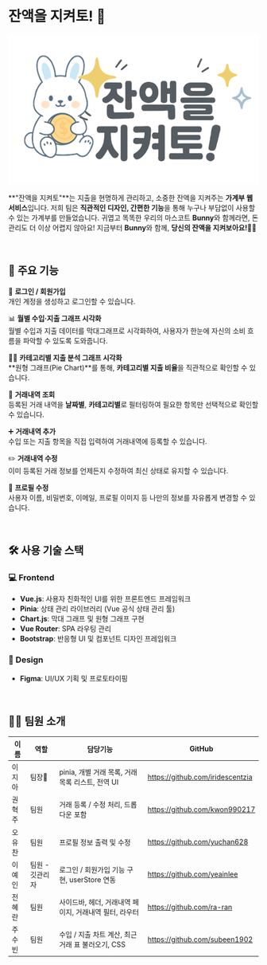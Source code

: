 # 잔액을 지켜토! 🐰

![Logo](./src/img/Logo.png)

**"잔액을 지켜토"**는 지출을 현명하게 관리하고, 소중한 잔액을 지켜주는 **가계부 웹 서비스**입니다.
저희 팀은 **직관적인 디자인, 간편한 기능**을 통해 누구나 부담없이 사용할 수 있는 가계부를 만들었습니다.
귀엽고 똑똑한 우리의 마스코트 **Bunny**와 함께라면, 돈 관리도 더 이상 어렵지 않아요!
지금부터 **Bunny**와 함께, **당신의 잔액을 지켜보아요!**🐰💸

<br/>

## 🧩 주요 기능

🔐 **로그인 / 회원가입**  
 개인 계정을 생성하고 로그인할 수 있습니다.

📊 **월별 수입·지출 그래프 시각화**  
 월별 수입과 지출 데이터를 막대그래프로 시각화하여,
사용자가 한눈에 자신의 소비 흐름을 파악할 수 있도록 도와줍니다.

🤹‍♀️ **카테고리별 지출 분석 그래프 시각화**  
 **원형 그래프(Pie Chart)**를 통해, **카테고리별 지출 비율**을 직관적으로 확인할 수 있습니다.

📄 **거래내역 조회**  
 등록된 거래 내역을 **날짜별**, **카테고리별**로 필터링하여 필요한 항목만 선택적으로 확인할 수 있습니다.

➕ **거래내역 추가**  
 수입 또는 지출 항목을 직접 입력하여 거래내역에 등록할 수 있습니다.

✏️ **거래내역 수정**  
 이미 등록된 거래 정보를 언제든지 수정하여 최신 상태로 유지할 수 있습니다.

👤 **프로필 수정**  
 사용자 이름, 비밀번호, 이메일, 프로필 이미지 등 나만의 정보를 자유롭게 변경할 수 있습니다.

<br/>

## 🛠 사용 기술 스택

### 💻 Frontend

- **Vue.js**: 사용자 친화적인 UI를 위한 프론트엔드 프레임워크
- **Pinia**: 상태 관리 라이브러리 (Vue 공식 상태 관리 툴)
- **Chart.js**: 막대 그래프 및 원형 그래프 구현
- **Vue Router**: SPA 라우팅 관리
- **Bootstrap**: 반응형 UI 및 컴포넌트 디자인 프레임워크

### 🎨 Design

- **Figma**: UI/UX 기획 및 프로토타이핑

<br/>

## 🧑‍💻 **팀원 소개**

| 이름   | 역할            | 담당기능                                               | GitHub                           |
| ------ | --------------- | ------------------------------------------------------ | -------------------------------- |
| 이지아 | 팀장👑          | pinia, 개별 거래 목록, 거래 목록 리스트, 전역 UI       | https://github.com/iridescentzia |
| 권혁주 | 팀원            | 거래 등록 / 수정 처리, 드롭다운 포함                   | https://github.com/kwon990217    |
| 오유찬 | 팀원            | 프로필 정보 출력 및 수정                               | https://github.com/yuchan628     |
| 이예인 | 팀원 - 깃관리자 | 로그인 / 회원가입 기능 구현, userStore 연동            | https://github.com/yeainlee      |
| 전혜란 | 팀원            | 사이드바, 헤더, 거래내역 페이지, 거래내역 필터, 라우터 | https://github.com/ra-ran        |
| 주수빈 | 팀원            | 수입 / 지출 차트 계산, 최근 거래 표 불러오기, CSS      | https://github.com/subeen1902    |
